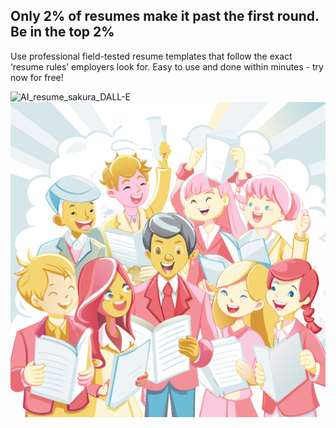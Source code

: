 ## Only 2% of resumes make it past the first round. Be in the top 2%

Use professional field-tested resume templates that follow the exact ‘resume rules’ employers look for. Easy to use and done within minutes - try now for free!

![AI_resume_sakura_DALL-E](assets/images/DALL·E-sukura.png)
![AI_resume](assets/images/resume_sakura2.png)

